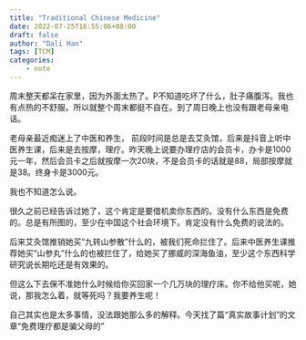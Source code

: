 ```yaml
---
title: "Traditional Chinese Medicine"
date: 2022-07-25T16:55:06+08:00
draft: false
author: "Dali Han"
tags: [TCM]
categories:
    - note
---
```


周末整天都呆在家里，因为外面太热了。P不知道吃坏了什么，肚子痛腹泻。我也有点热的不舒服。所以就整个周末都挺不自在。到了周日晚上也没有跟老母亲电话。

老母亲最近痴迷上了中医和养生， 前段时间是总是去艾灸馆，后来是抖音上听中医养生课，后来是去按摩，理疗。昨天晚上说要办理疗店的会员卡，办卡是1000元一年，然后会员卡之后就按摩一次20块，不是会员卡的话就是88，局部按摩就是38。终身卡是3000元。

我也不知道怎么说。

很久之前已经告诉过她了，这个肯定是要借机卖你东西的。没有什么东西是免费的。总是有所图的，至少在中国这个社会环境下。肯定没有什么免费的说法的。

后来艾灸馆推销她买“九转山参散”什么的，被我们死命拦住了。后来中医养生课推荐她买“山参丸”什么的也被拦住了，给她买了挪威的深海鱼油，至少这个东西科学研究说长期吃还是有效果的。

但这么下去保不准她什么时候给你买回家一个几万块的理疗床。你不给他买呢，她说，那我怎么着，就等死吗？我要养生呢！

自己其实也是太多事情，没法跟她那么多的解释。今天找了篇“真实故事计划”的文章“免费理疗都是骗父母的”
